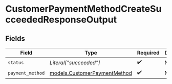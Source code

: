 # CustomerPaymentMethodCreateSucceededResponseOutput


## Fields

| Field                                                              | Type                                                               | Required                                                           | Description                                                        |
| ------------------------------------------------------------------ | ------------------------------------------------------------------ | ------------------------------------------------------------------ | ------------------------------------------------------------------ |
| `status`                                                           | *Literal["succeeded"]*                                             | :heavy_check_mark:                                                 | N/A                                                                |
| `payment_method`                                                   | [models.CustomerPaymentMethod](../models/customerpaymentmethod.md) | :heavy_check_mark:                                                 | N/A                                                                |
